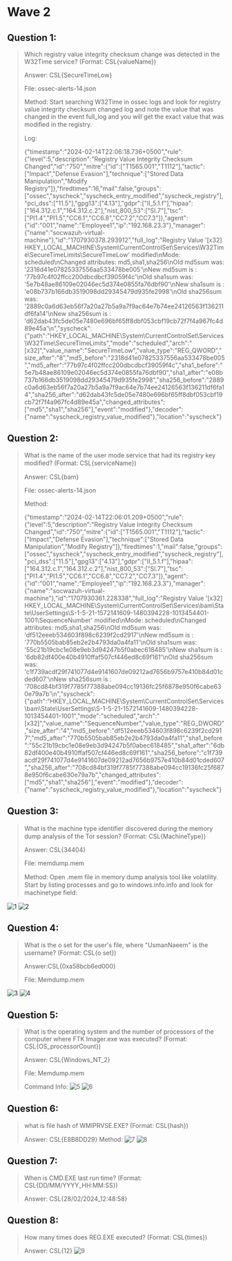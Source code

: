 # Wave 2
## Question 1:
> Which registry value integrity checksum change was detected in the W32Time service? (Format: CSL{valueName})
>
> Answer: CSL{SecureTimeLow}
>
> File: ossec-alerts-14.json
>
> Method: Start searching W32Time in ossec logs and look for registry value integrity checksum changed log and note the value that was changed in the event full_log and you will get the exact value that was modiﬁed in the registry.
>
> Log:
>
> {"timestamp":"2024-02-14T22:06:18.736+0500","rule":{"level":5,"description":"Registry Value Integrity Checksum Changed","id":"750","mitre":{"id":["T1565.001","T1112"],"tactic":["Impact","Defense Evasion"],"technique":["Stored Data Manipulation","Modify Registry"]},"firedtimes":16,"mail":false,"groups":["ossec","syscheck","syscheck_entry_modified","syscheck_registry"],"pci_dss":["11.5"],"gpg13":["4.13"],"gdpr":["II_5.1.f"],"hipaa":["164.312.c.1","164.312.c.2"],"nist_800_53":["SI.7"],"tsc":["PI1.4","PI1.5","CC6.1","CC6.8","CC7.2","CC7.3"]},"agent":{"id":"001","name":"Employee1","ip":"192.168.23.3"},"manager":{"name":"socwazuh-virtual-machine"},"id":"1707930378.293912","full_log":"Registry Value '[x32] HKEY_LOCAL_MACHINE\\System\\CurrentControlSet\\Services\\W32Time\\SecureTimeLimits\\SecureTimeLow' modified\nMode: scheduled\nChanged attributes: md5,sha1,sha256\nOld md5sum was: '2318d41e07825337556aa533478be005'\nNew md5sum is : '77b97c4f02ffcc200dbcdbcf39059f4c'\nOld sha1sum was: '5e7b48ae86109e02046ec5d374e0855fa76dbf90'\nNew sha1sum is : 'e08b737b166db3519098dd29345479d935fe2998'\nOld sha256sum was: '2889c0a6d63eb56f7a20a27b5a9a7f9ac64e7b74ee24126563f136211df6fa14'\nNew sha256sum is : 'd62dab43fc5de05e7480e696bf65ff8dbf053cbf19cb72f7f4a967fc4d89e45a'\n","syscheck":{"path":"HKEY_LOCAL_MACHINE\\System\\CurrentControlSet\\Services\\W32Time\\SecureTimeLimits","mode":"scheduled","arch":"[x32]","value_name":"SecureTimeLow","value_type":"REG_QWORD","size_after":"8","md5_before":"2318d41e07825337556aa533478be005","md5_after":"77b97c4f02ffcc200dbcdbcf39059f4c","sha1_before":"5e7b48ae86109e02046ec5d374e0855fa76dbf90","sha1_after":"e08b737b166db3519098dd29345479d935fe2998","sha256_before":"2889c0a6d63eb56f7a20a27b5a9a7f9ac64e7b74ee24126563f136211df6fa14","sha256_after":"d62dab43fc5de05e7480e696bf65ff8dbf053cbf19cb72f7f4a967fc4d89e45a","changed_attributes":["md5","sha1","sha256"],"event":"modified"},"decoder":{"name":"syscheck_registry_value_modified"},"location":"syscheck"}

## Question 2:
> What is the name of the user mode service that had its registry key modiﬁed? (Format: CSL{serviceName})
>
> Answer: CSL{bam}
>
> File: ossec-alerts-14.json
>
> Method:
>
> {"timestamp":"2024-02-14T22:06:01.209+0500","rule":{"level":5,"description":"Registry Value Integrity Checksum Changed","id":"750","mitre":{"id":["T1565.001","T1112"],"tactic":["Impact","Defense Evasion"],"technique":["Stored Data Manipulation","Modify Registry"]},"firedtimes":1,"mail":false,"groups":["ossec","syscheck","syscheck_entry_modified","syscheck_registry"],"pci_dss":["11.5"],"gpg13":["4.13"],"gdpr":["II_5.1.f"],"hipaa":["164.312.c.1","164.312.c.2"],"nist_800_53":["SI.7"],"tsc":["PI1.4","PI1.5","CC6.1","CC6.8","CC7.2","CC7.3"]},"agent":{"id":"001","name":"Employee1","ip":"192.168.23.3"},"manager":{"name":"socwazuh-virtual-machine"},"id":"1707930361.228338","full_log":"Registry Value '[x32] HKEY_LOCAL_MACHINE\\System\\CurrentControlSet\\Services\\bam\\State\\UserSettings\\S-1-5-21-1572141609-1480394228-1013454401-1001\\SequenceNumber' modified\nMode: scheduled\nChanged attributes: md5,sha1,sha256\nOld md5sum was: 'df512eeeb534603f898c6239f2cd2917'\nNew md5sum is : '770b5505bab85eb2e2b4793da0a4fa11'\nOld sha1sum was: '55c21b19cbc1e08e9eb3d94247b5f0abec618485'\nNew sha1sum is : '6db82df400e40b4910ffaf507cf446ed8c69f161'\nOld sha256sum was: 'c1f739acdf29f741077d4e9141607de09212ad7656b9757e410b84d01cded607'\nNew sha256sum is : '708cd84bf319f7785f77388abe094cc19136fc25f6878e950f6cabe630e79a7b'\n","syscheck":{"path":"HKEY_LOCAL_MACHINE\\System\\CurrentControlSet\\Services\\bam\\State\\UserSettings\\S-1-5-21-1572141609-1480394228-1013454401-1001","mode":"scheduled","arch":"[x32]","value_name":"SequenceNumber","value_type":"REG_DWORD","size_after":"4","md5_before":"df512eeeb534603f898c6239f2cd2917","md5_after":"770b5505bab85eb2e2b4793da0a4fa11","sha1_before":"55c21b19cbc1e08e9eb3d94247b5f0abec618485","sha1_after":"6db82df400e40b4910ffaf507cf446ed8c69f161","sha256_before":"c1f739acdf29f741077d4e9141607de09212ad7656b9757e410b84d01cded607","sha256_after":"708cd84bf319f7785f77388abe094cc19136fc25f6878e950f6cabe630e79a7b","changed_attributes":["md5","sha1","sha256"],"event":"modified"},"decoder":{"name":"syscheck_registry_value_modified"},"location":"syscheck"}

## Question 3:
> What is the machine type identiﬁer discovered during the memory dump analysis of the Tor session? (Format: CSL{MachineType})
>
> Answer: CSL{34404}
>
> File: memdump.mem
>
> Method: Open .mem ﬁle in memory dump analysis tool like volatility. Start by listing processes and go to windows.info.info and look for machinetype ﬁeld:
>
![1](https://github.com/TrojanNinja/Nascon-24-CTF/assets/100431785/29ba564c-c952-4b16-9243-ee5dfbd97c36)
![2](https://github.com/TrojanNinja/Nascon-24-CTF/assets/100431785/c3e2f44c-e363-4cff-afbd-fac77185dc9a)

## Question 4:
> What is the o set for the user's ﬁle, where "UsmanNaeem" is the username? (Format: CSL{o set})
>
> Answer:CSL{0xa58bcb6ed000}
>
> File: Memdump.mem
>
![3](https://github.com/TrojanNinja/Nascon-24-CTF/assets/100431785/1f353062-1aaa-4583-b783-b56e79aa0441)
![4](https://github.com/TrojanNinja/Nascon-24-CTF/assets/100431785/07a3d94d-2db1-46de-ab2a-e2b632a2900c)

## Question 5:
> What is the operating system and the number of processors of the computer where FTK Imager.exe was executed? (Format: CSL{OS_processorCount})
>
> Answer: CSL{Windows_NT_2}
>
> File: Memdump.mem
>
> Command Info:
![5](https://github.com/TrojanNinja/Nascon-24-CTF/assets/100431785/cb04f8b8-c8e0-4f7e-afb3-36c4c8c2a32c)
![6](https://github.com/TrojanNinja/Nascon-24-CTF/assets/100431785/78ff1896-9d1c-4a38-ac4a-3d550dbf032c)

## Question 6:
> what is ﬁle hash of WMIPRVSE.EXE? (Format: CSL{hash})
>
> Answer: CSL{E8B8DD29}
> Method: 
![7](https://github.com/TrojanNinja/Nascon-24-CTF/assets/100431785/c11d244f-7761-45c1-8171-0c63c4f8993e)
![8](https://github.com/TrojanNinja/Nascon-24-CTF/assets/100431785/d5676e8d-18f4-4a2e-853b-85d24ed9295a)

## Question 7:
> When is CMD.EXE last run time? (Format: CSL{DD/MM/YYYY_HH:MM:SS})
>
> Answer: CSL{28/02/2024_12:48:58}

## Question 8:
> How many times does REG.EXE executed? (Format: CSL{times})
>
> Answer: CSL{12}
![9](https://github.com/TrojanNinja/Nascon-24-CTF/assets/100431785/aa482834-0b4b-4efa-a929-bee7100dfc7e)
